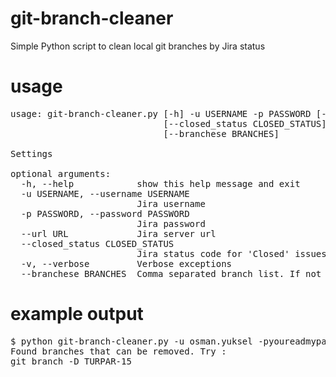git-branch-cleaner
==================

Simple Python script to clean local git branches by Jira status

usage
=====
<pre>
usage: git-branch-cleaner.py [-h] -u USERNAME -p PASSWORD [--url URL]
                             [--closed_status CLOSED_STATUS] [-v]
                             [--branchese BRANCHES]

Settings

optional arguments:
  -h, --help            show this help message and exit
  -u USERNAME, --username USERNAME
                        Jira username
  -p PASSWORD, --password PASSWORD
                        Jira password
  --url URL             Jira server url
  --closed_status CLOSED_STATUS
                        Jira status code for 'Closed' issues. If not set, it will be looked up by SOAP query
  -v, --verbose         Verbose exceptions
  --branchese BRANCHES  Comma separated branch list. If not set, tried to get it using system call
</pre>

example output
==============
<pre>$ python git-branch-cleaner.py -u osman.yuksel -pyoureadmypassword --url https://jira.rocket-internet.de/
Found branches that can be removed. Try :
git branch -D TURPAR-15 </pre>

